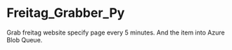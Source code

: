 # Freitag_Grabber_Py

Grab freitag website specify page every 5 minutes. And the item into Azure Blob Queue.

